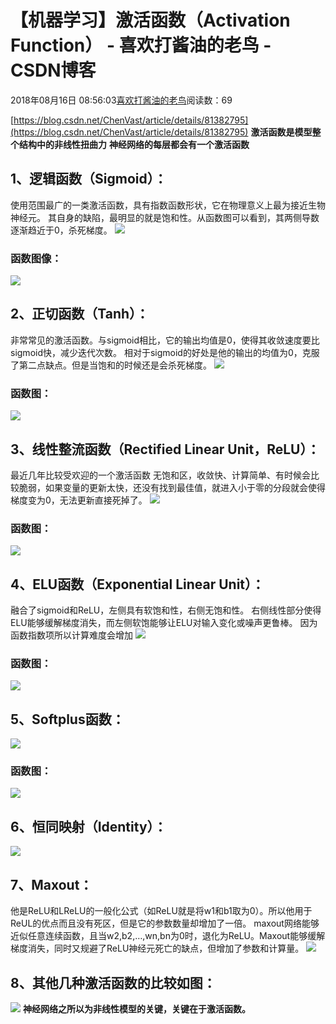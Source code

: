 
# 【机器学习】激活函数（Activation Function） - 喜欢打酱油的老鸟 - CSDN博客


2018年08月16日 08:56:03[喜欢打酱油的老鸟](https://me.csdn.net/weixin_42137700)阅读数：69


[https://blog.csdn.net/ChenVast/article/details/81382795](https://blog.csdn.net/ChenVast/article/details/81382795)
**激活函数是模型整个结构中的非线性扭曲力**
**神经网络的每层都会有一个激活函数**

## 1、逻辑函数（Sigmoid）：
使用范围最广的一类激活函数，具有指数函数形状，它在物理意义上最为接近生物神经元。
其自身的缺陷，最明显的就是饱和性。从函数图可以看到，其两侧导数逐渐趋近于0，杀死梯度。
![](https://img-blog.csdn.net/20171215175024368)
### 函数图像：
![](https://img-blog.csdn.net/20171215175027396)

## 2、正切函数（Tanh）：
非常常见的激活函数。与sigmoid相比，它的输出均值是0，使得其收敛速度要比sigmoid快，减少迭代次数。
相对于sigmoid的好处是他的输出的均值为0，克服了第二点缺点。但是当饱和的时候还是会杀死梯度。
![](https://img-blog.csdn.net/20171215175031284)
### 函数图：
![](https://img-blog.csdn.net/20171215175034807)

## 3、线性整流函数（Rectified Linear Unit，ReLU）：
最近几年比较受欢迎的一个激活函数
无饱和区，收敛快、计算简单、有时候会比较脆弱，如果变量的更新太快，还没有找到最佳值，就进入小于零的分段就会使得梯度变为0，无法更新直接死掉了。
![](https://img-blog.csdn.net/20171215175038298)
### 函数图：
![](https://img-blog.csdn.net/20171215175043365)

## 4、ELU函数（Exponential Linear Unit）：
融合了sigmoid和ReLU，左侧具有软饱和性，右侧无饱和性。
右侧线性部分使得ELU能够缓解梯度消失，而左侧软饱能够让ELU对输入变化或噪声更鲁棒。
因为函数指数项所以计算难度会增加
![](https://img-blog.csdn.net/20171215175049694)
### 函数图：
![](https://img-blog.csdn.net/20171215175056241)

## 5、Softplus函数：
![](https://img-blog.csdn.net/20171215175102280)
### 函数图：
![](https://img-blog.csdn.net/20171215175106843)

## 6、恒同映射（Identity）：
![](https://img-blog.csdn.net/20171215175113178)

## 7、Maxout：
他是ReLU和LReLU的一般化公式（如ReLU就是将w1和b1取为0）。所以他用于ReUL的优点而且没有死区，但是它的参数数量却增加了一倍。
maxout网络能够近似任意连续函数，且当w2,b2,…,wn,bn为0时，退化为ReLU。Maxout能够缓解梯度消失，同时又规避了ReLU神经元死亡的缺点，但增加了参数和计算量。
![](https://img-blog.csdn.net/20171215175117556)

## 8、其他几种激活函数的比较如图：
![](https://img-blog.csdn.net/20171215175124434)
**神经网络之所以为非线性模型的关键，关键在于激活函数。**

